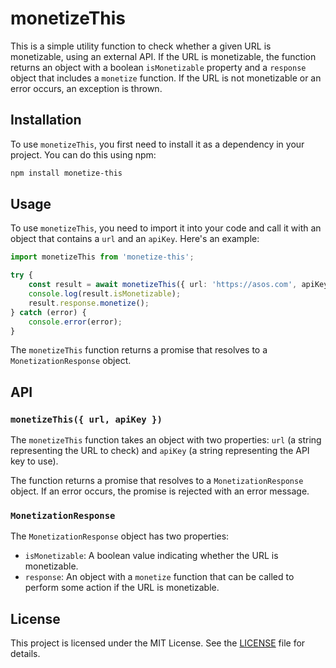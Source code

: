 monetizeThis
============

This is a simple utility function to check whether a given URL is monetizable, using an external API. If the URL is monetizable, the function returns an object with a boolean `isMonetizable` property and a `response` object that includes a `monetize` function. If the URL is not monetizable or an error occurs, an exception is thrown.

Installation
------------

To use `monetizeThis`, you first need to install it as a dependency in your project. You can do this using npm:

```sh
npm install monetize-this
```

Usage
-----

To use `monetizeThis`, you need to import it into your code and call it with an object that contains a `url` and an `apiKey`. Here's an example:

```typescript
import monetizeThis from 'monetize-this';

try {
    const result = await monetizeThis({ url: 'https://asos.com', apiKey: '1234-4567-7890' });
    console.log(result.isMonetizable);
    result.response.monetize();
} catch (error) {
    console.error(error);
}
```

The `monetizeThis` function returns a promise that resolves to a `MonetizationResponse` object.

API
---

### `monetizeThis({ url, apiKey })`

The `monetizeThis` function takes an object with two properties: `url` (a string representing the URL to check) and `apiKey` (a string representing the API key to use).

The function returns a promise that resolves to a `MonetizationResponse` object. If an error occurs, the promise is rejected with an error message.

### `MonetizationResponse`

The `MonetizationResponse` object has two properties:

* `isMonetizable`: A boolean value indicating whether the URL is monetizable.
* `response`: An object with a `monetize` function that can be called to perform some action if the URL is monetizable.

License
-------

This project is licensed under the MIT License. See the [LICENSE](LICENSE) file for details.
